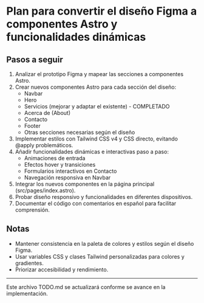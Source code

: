 # Plan para convertir el diseño Figma a componentes Astro y funcionalidades dinámicas

## Pasos a seguir

1. Analizar el prototipo Figma y mapear las secciones a componentes Astro.
2. Crear nuevos componentes Astro para cada sección del diseño:
   - Navbar
   - Hero
   - Servicios (mejorar y adaptar el existente) - COMPLETADO
   - Acerca de (About)
   - Contacto
   - Footer
   - Otras secciones necesarias según el diseño
3. Implementar estilos con Tailwind CSS v4 y CSS directo, evitando @apply problemáticos.
4. Añadir funcionalidades dinámicas e interactivas paso a paso:
   - Animaciones de entrada
   - Efectos hover y transiciones
   - Formularios interactivos en Contacto
   - Navegación responsiva en Navbar
5. Integrar los nuevos componentes en la página principal (src/pages/index.astro).
6. Probar diseño responsivo y funcionalidades en diferentes dispositivos.
7. Documentar el código con comentarios en español para facilitar comprensión.

## Notas

- Mantener consistencia en la paleta de colores y estilos según el diseño Figma.
- Usar variables CSS y clases Tailwind personalizadas para colores y gradientes.
- Priorizar accesibilidad y rendimiento.

---

Este archivo TODO.md se actualizará conforme se avance en la implementación.
